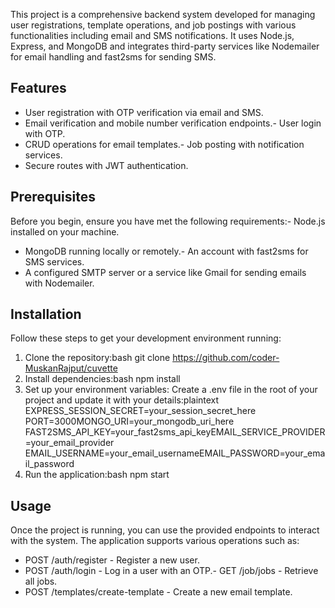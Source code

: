 This project is a comprehensive backend system developed for managing user registrations, template operations, and job postings with various functionalities including email and SMS notifications. It uses Node.js, Express, and MongoDB and integrates third-party services like Nodemailer for email handling and fast2sms for sending SMS.
## Features
- User registration with OTP verification via email and SMS.
- Email verification and mobile number verification endpoints.- User login with OTP.
- CRUD operations for email templates.- Job posting with notification services.
- Secure routes with JWT authentication.
## Prerequisites
Before you begin, ensure you have met the following requirements:- Node.js installed on your machine.
- MongoDB running locally or remotely.- An account with fast2sms for SMS services.
- A configured SMTP server or a service like Gmail for sending emails with Nodemailer.
## Installation
Follow these steps to get your development environment running:
1. Clone the repository:bash
git clone https://github.com/coder-MuskanRajput/cuvette
2. Install dependencies:bash
npm install
3. Set up your environment variables:
Create a .env file in the root of your project and update it with your details:plaintext
EXPRESS_SESSION_SECRET=your_session_secret_here
PORT=3000MONGO_URI=your_mongodb_uri_here
FAST2SMS_API_KEY=your_fast2sms_api_keyEMAIL_SERVICE_PROVIDER=your_email_provider
EMAIL_USERNAME=your_email_usernameEMAIL_PASSWORD=your_email_password
4. Run the application:bash
npm start
## Usage
Once the project is running, you can use the provided endpoints to interact with the system. The application supports various operations such as:
- POST /auth/register - Register a new user.
- POST /auth/login - Log in a user with an OTP.- GET /job/jobs - Retrieve all jobs.
- POST /templates/create-template - Create a new email template.
